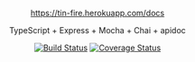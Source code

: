 <p align="center">
  <a href="https://tin-fire.herokuapp.com/docs">https://tin-fire.herokuapp.com/docs</a>
<p align="center">TypeScript + Express + Mocha + Chai + apidoc</p>

<p align="center">
  <a href="https://travis-ci.org/oze4/ts-api"><img title="Build Status" src="https://travis-ci.org/oze4/ts-api.svg?branch=master" ></a>
  <a href="https://coveralls.io/github/oze4/ts-api?branch=master"><img title="Coverage Status" src="https://coveralls.io/repos/github/oze4/ts-api/badge.svg?branch=master" ></a>  
</p>
